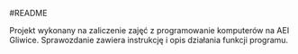 #README

Projekt wykonany na zaliczenie zajęć z programowanie komputerów na AEI Gliwice.
Sprawozdanie zawiera instrukcję i opis działania funkcji programu.
